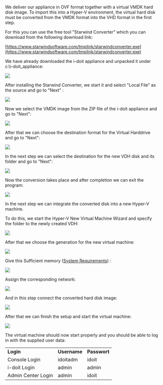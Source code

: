 We deliver our appliance in OVF format together with a virtual VMDK hard disk image. To import this into a Hyper-V environment, the virtual hard disk must be converted from the VMDK format into the VHD format in the first step.

For this you can use the free tool "Starwind Converter" which you can download from the following download link:

[https://www.starwindsoftware.com/tmplink/starwindconverter.exe](https://www.starwindsoftware.com/tmplink/starwindconverter.exe)

We have already downloaded the i-doit appliance and unpacked it under c:\\i-doit\_appliance:

![](/download/attachments/108658809/image2019-6-13_12-54-22.png?version=1&modificationDate=1631702559106&api=v2&effects=drop-shadow)

After installing the Starwind Converter, we start it and select "Local File" as the source and go to "Next" :

  

![](/download/attachments/108658809/image2019-6-13_12-54-57.png?version=1&modificationDate=1631702559096&api=v2&effects=drop-shadow)

Now we select the VMDK image from the ZIP file of the i-doit appliance and go to "Next":

  

  

![](/download/attachments/108658809/image2019-6-13_12-55-25.png?version=1&modificationDate=1631702559085&api=v2&effects=drop-shadow)

After that we can choose the destination format for the Virtual Harddrive and go to "Next":

![](/download/attachments/108658809/image2019-6-13_12-55-56.png?version=1&modificationDate=1631702559074&api=v2&effects=drop-shadow)

In the next step we can select the destination for the new VDH disk and its folder and go to "Next":

![](/download/attachments/108658809/image2019-6-13_12-56-14.png?version=1&modificationDate=1631702559063&api=v2&effects=drop-shadow)

Now the conversion takes place and after completion we can exit the program:

  

  

![](/download/attachments/108658809/image2019-6-13_12-56-36.png?version=1&modificationDate=1631702559052&api=v2&effects=drop-shadow)

In the next step we can integrate the converted disk into a new Hyper-V machine.

To do this, we start the Hyper-V New Virtual Machine Wizard and specify the folder to the newly created VDH:

![](/download/attachments/108658809/image2019-6-13_12-57-8.png?version=1&modificationDate=1631702559001&api=v2&effects=drop-shadow)

After that we choose the generation for the new virtual machine:

![](/download/attachments/108658809/image2019-6-13_12-57-58.png?version=1&modificationDate=1631702558990&api=v2&effects=drop-shadow)

Give this Sufficient memory ([System Requirements](../system-requirements.md)) :

  

![](/download/attachments/108658809/image2019-6-13_12-58-26.png?version=1&modificationDate=1631702558979&api=v2&effects=drop-shadow)

Assign the corresponding network:

![](/download/attachments/108658809/image2019-6-13_12-58-59.png?version=1&modificationDate=1631702558926&api=v2&effects=drop-shadow)

And in this step connect the converted hard disk image:

  

![](/download/attachments/108658809/image2019-6-13_12-59-30.png?version=1&modificationDate=1631702558967&api=v2&effects=drop-shadow)

After that we can finish the setup and start the virtual machine:

![](/download/attachments/108658809/image2019-6-13_13-0-3.png?version=1&modificationDate=1631702558950&api=v2&effects=drop-shadow)

The virtual machine should now start properly and you should be able to log in with the supplied user data:

|     |     |     |
| --- | --- | --- |
| **Login** | **Username** | **Passwort** |
| Console Login | idoitadm | idoit |
| i-doit Login | admin | admin |
| Admin Center Login | admin | idoit |